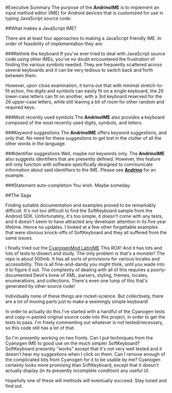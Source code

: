 #Executive Summary
The purpose of the **AndrinoIME** is to implement an input method editor (IME) for Android
devices that is customized for use in typing JavaScript source code.

##What makes a JavaScript IME?

There are at least four approaches to making a JavaScript friendly IME.  In order of
feasibility of implementation they are:

###Rethink the keyboard
If you've ever tried to deal with JavaScript source code using other IMEs, you've no
doubt encountered the frustration of finding the various symbols needed.  They are
frequently scattered across several keyboards and it can be very tedious to switch back
and forth between them.

However, upon close examination, it turns out that with minimal stretch-to-fit action, the digits
 and symbols can easily fit on a single keyboard, the 26 lower-case letters can fit on another,
 with a 3rd keyboard reserved for the 26 upper-case letters, while still leaving a bit of room
 for other random and required keys.

###Most recently used symbols
The **AndrinoIME** also provides a keyboard composed of the most recently used digits,
symbols, and letters.

###Keyword suggestions
The **AndrinoIME** offers keyword suggestions, and only that.  No need for these suggestions
to get lost in the clutter of all the other words in the language.

###Identifier suggestions
Well, maybe not keywords only.  The **AndrinoIME** also suggests identifiers that are
presently defined.  However, this feature will only function with software specifically
designed to communicate information about said identifiers to the IME.  Please see
  [**Andrino**](https://github.com/bostontrader/andrino) for an example.

###Statement auto-completion
You wish.  Maybe someday.

##The Saga

Finding suitable documentation and examples proved to be remarkably difficult.  It's
not too difficult to find the SoftKeyboard sample from the Android SDK.  Unfortunately,
it's too simple, it doesn't come with any tests, and it doesn't seem to have attracted
any developer attention in its five year lifetime.  Hence no updates.
I looked at a few other forgettable examples that were obvious knock-offs of SoftKeyboard
and they all suffered from the same issues.

I finally tried out the [CyanogenMod LatinIME](https://github.com/CyanogenMod/android_packages_inputmethods_LatinIME)
This ROX! And it has lots and lots of tests to dissect and study.  The only problem is that's
a monster!  The repo is about 500mb. It has all sorts of provisions for various locales
and accessibility.  This is all fine-and-dandy you might think, until you wade into
it to figure it out.  The complexity of dealing with all of this requires a poorly-documented
Devil's brew of XML, parsers, styling, themes, locales, enumerations, and collections.  There's
 even one lump of this that's generated by other source code!

Individually none of these things are rocket-science.  But collectively, there are a lot of moving
parts just to make a seemingly simple keyboard!

In order to actually do this I've started with a handful of the Cyanogen tests and copy-n-pasted
original source code into this project, in order to get the tests to pass.  I'm freely
commenting out whatever is not tested/necessary, so this code still has a lot of that.

So I'm presently working on two fronts.  Can I put techniques from the Cyanogen IME to good use
on the much simpler SoftKeyboard?  SoftKeyboard presently "works" except that it's not very well
tested and it doesn't hear my suggestions when I click on them.  Can I remove enough of the
complicated bits from Cyanogen for it to be usable by me?  Cyanogen certainly looks more
promising than SoftKeyboard, except that it doesn't actually display (in its presently
incomplete condition) any useful UI.

Hopefully one of these will methods will eventually succeed. Stay tuned and find out.